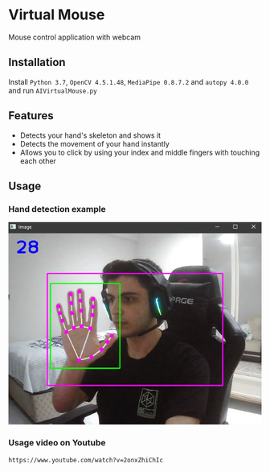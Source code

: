 # Virtual Mouse
Mouse control application with webcam

## Installation

Install `Python 3.7`, `OpenCV 4.5.1.48`, `MediaPipe 0.8.7.2` and `autopy 4.0.0` and run `AIVirtualMouse.py`

## Features

- Detects your hand's skeleton and shows it
- Detects the movement of your hand instantly
- Allows you to click by using your index and middle fingers with touching each other


## Usage

### Hand detection example
![Hand detection example](/Screenshots/1.png?raw=true "Hand detection example")

### Usage video on Youtube
```
https://www.youtube.com/watch?v=2onxZhiChIc
``` 
